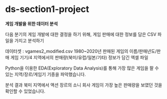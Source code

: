# ds-section1-project
**게임 개발을 위한 데이터 분석**

다음 분기의 게임 개발에 대한 결정을 하기 위해, 게임 판매에 대한 정보를 담은 CSV 파일을 가지고 분석하기

데이터셋 : vgames2_modified.csv
1980~2020년 판매된 게임의 이름/판매년도/판매 게임 기기/4 지역에서의 판매량(북미/유럽/일본/기타) 정보가 담긴 엑셀 파일

Python을 이용한 EDA(Exploratory Data Analysis)를 통해 가장 많은 게임을 팔 수 있는 지역/장르/게임기 기종을 파악했습니다.

분석 결과 북미 지역에서 액션 장르의 소니 회사 게임이 가장 높은 판매량을 보였던 것을 확인할 수 있었습니다.
